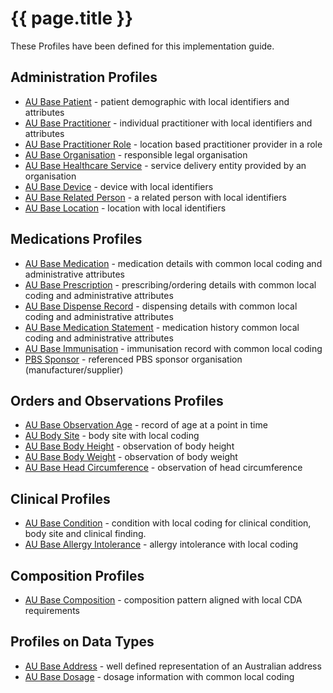 # {{ page.title }}

These Profiles have been defined for this implementation guide.

## Administration Profiles
* [AU Base Patient](StructureDefinition-au-patient.html) - patient demographic with local identifiers and attributes 
* [AU Base Practitioner](StructureDefinition-au-practitioner.html) - individual practitioner with local identifiers and attributes
* [AU Base Practitioner Role](StructureDefinition-au-practitionerrole.html) - location based practitioner provider in a role
* [AU Base Organisation](StructureDefinition-au-organisation.html) - responsible legal organisation
* [AU Base Healthcare Service](StructureDefinition-au-healthcareservice.html) - service delivery entity provided by an organisation
* [AU Base Device](StructureDefinition-au-device.html) - device with local identifiers
* [AU Base Related Person](StructureDefinition-au-relatedperson.html) - a related person with local identifiers
* [AU Base Location](StructureDefinition-au-location.html) - location with local identifiers


## Medications Profiles
* [AU Base Medication](StructureDefinition-au-medication.html) - medication details with common local coding and administrative attributes
* [AU Base Prescription](StructureDefinition-au-prescription.html) - prescribing/ordering details with common local coding and administrative attributes
* [AU Base Dispense Record](StructureDefinition-au-dispenserecord.html) - dispensing details with common local coding and administrative attributes
* [AU Base Medication Statement](StructureDefinition-au-medicationstatement.html) - medication history common local coding and administrative attributes
* [AU Base Immunisation](StructureDefinition-au-immunisation.html) - immunisation record with common local coding 
* [PBS Sponsor](StructureDefinition-au-pbs-sponsor.html) - referenced PBS sponsor organisation (manufacturer/supplier)

## Orders and Observations Profiles
* [AU Base Observation Age](StructureDefinition-au-observation-age.html) - record of age at a point in time
* [AU Body Site](StructureDefinition-au-bodysite.html) - body site with local coding
* [AU Base Body Height](StructureDefinition-au-bodyheight.html) - observation of body height
* [AU Base Body Weight](StructureDefinition-au-bodyweight.html) - observation of body weight
* [AU Base Head Circumference](StructureDefinition-au-headcircum.html) - observation of head circumference

## Clinical Profiles
* [AU Base Condition](StructureDefinition-au-condition.html) - condition with local coding for clinical condition, body site and clinical finding.
* [AU Base Allergy Intolerance](StructureDefinition-au-allergyintolerance.html) - allergy intolerance with local coding

## Composition Profiles
* [AU Base Composition](StructureDefinition-au-composition.html) - composition pattern aligned with local CDA requirements

## Profiles on Data Types
* [AU Base Address](StructureDefinition-au-address.html) - well defined representation of an Australian address
* [AU Base Dosage](StructureDefinition-au-dosage.html) - dosage information with common local coding

